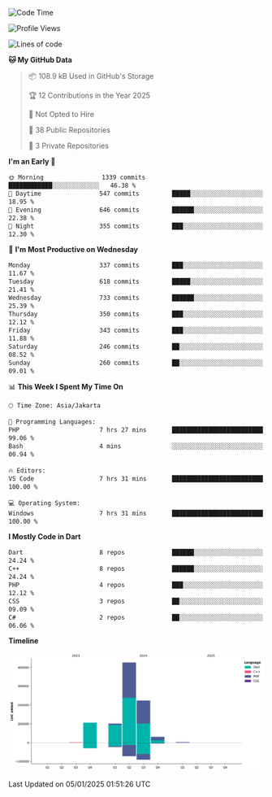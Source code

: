 <!--START_SECTION:waka-->
![Code Time](http://img.shields.io/badge/Code%20Time-350%20hrs%2040%20mins-blue)

![Profile Views](http://img.shields.io/badge/Profile%20Views-0-blue)

![Lines of code](https://img.shields.io/badge/From%20Hello%20World%20I%27ve%20Written-886.2%20thousand%20lines%20of%20code-blue)

**🐱 My GitHub Data** 

> 📦 108.9 kB Used in GitHub's Storage 
 > 
> 🏆 12 Contributions in the Year 2025
 > 
> 🚫 Not Opted to Hire
 > 
> 📜 38 Public Repositories 
 > 
> 🔑 3 Private Repositories 
 > 
**I'm an Early 🐤** 

```text
🌞 Morning                1339 commits        ████████████░░░░░░░░░░░░░   46.38 % 
🌆 Daytime                547 commits         █████░░░░░░░░░░░░░░░░░░░░   18.95 % 
🌃 Evening                646 commits         ██████░░░░░░░░░░░░░░░░░░░   22.38 % 
🌙 Night                  355 commits         ███░░░░░░░░░░░░░░░░░░░░░░   12.30 % 
```
📅 **I'm Most Productive on Wednesday** 

```text
Monday                   337 commits         ███░░░░░░░░░░░░░░░░░░░░░░   11.67 % 
Tuesday                  618 commits         █████░░░░░░░░░░░░░░░░░░░░   21.41 % 
Wednesday                733 commits         ██████░░░░░░░░░░░░░░░░░░░   25.39 % 
Thursday                 350 commits         ███░░░░░░░░░░░░░░░░░░░░░░   12.12 % 
Friday                   343 commits         ███░░░░░░░░░░░░░░░░░░░░░░   11.88 % 
Saturday                 246 commits         ██░░░░░░░░░░░░░░░░░░░░░░░   08.52 % 
Sunday                   260 commits         ██░░░░░░░░░░░░░░░░░░░░░░░   09.01 % 
```


📊 **This Week I Spent My Time On** 

```text
🕑︎ Time Zone: Asia/Jakarta

💬 Programming Languages: 
PHP                      7 hrs 27 mins       █████████████████████████   99.06 % 
Bash                     4 mins              ░░░░░░░░░░░░░░░░░░░░░░░░░   00.94 % 

🔥 Editors: 
VS Code                  7 hrs 31 mins       █████████████████████████   100.00 % 

💻 Operating System: 
Windows                  7 hrs 31 mins       █████████████████████████   100.00 % 
```

**I Mostly Code in Dart** 

```text
Dart                     8 repos             ██████░░░░░░░░░░░░░░░░░░░   24.24 % 
C++                      8 repos             ██████░░░░░░░░░░░░░░░░░░░   24.24 % 
PHP                      4 repos             ███░░░░░░░░░░░░░░░░░░░░░░   12.12 % 
CSS                      3 repos             ██░░░░░░░░░░░░░░░░░░░░░░░   09.09 % 
C#                       2 repos             ██░░░░░░░░░░░░░░░░░░░░░░░   06.06 % 
```



**Timeline**

![Lines of Code chart](https://raw.githubusercontent.com/PradiptaAhmad/PradiptaAhmad/main/assets/bar_graph.png)


 Last Updated on 05/01/2025 01:51:26 UTC
<!--END_SECTION:waka-->
